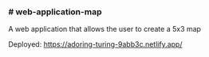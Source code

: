 <h3># web-application-map</h3>
<p>A web application that allows the user to create a 5x3 map</p>

Deployed: https://adoring-turing-9abb3c.netlify.app/
